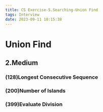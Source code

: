 ```yaml
---
title: CS Exercise-5.Searching-Union Find
tags: Interview
date: 2023-09-11 10:15:38
---
```


# Union Find

##   2.Medium

###   (128)Longest Consecutive Sequence

###   (200)Number of Islands

###   (399)Evaluate Division

